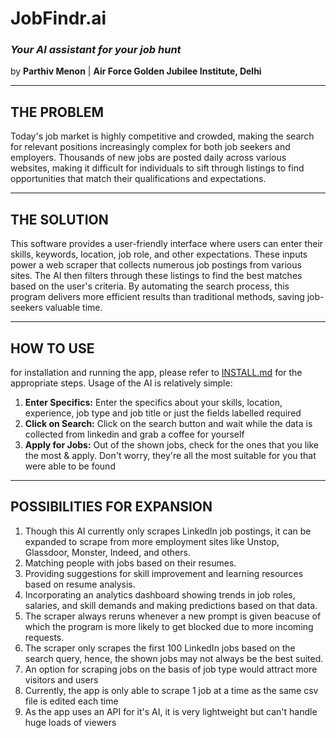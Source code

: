 # JobFindr.ai
### ***Your AI assistant for your job hunt***

by **Parthiv Menon** | **Air Force Golden Jubilee Institute, Delhi**

---
## THE PROBLEM
Today's job market is highly competitive and crowded, making the search for relevant positions increasingly complex for both job seekers and employers. Thousands of new jobs are posted daily across various websites, making it difficult for individuals to sift through listings to find opportunities that match their qualifications and expectations.

----
## THE SOLUTION
This software provides a user-friendly interface where users can enter their skills, keywords, location, job role, and other expectations. These inputs power a web scraper that collects numerous job postings from various sites. The AI then filters through these listings to find the best matches based on the user's criteria. By automating the search process, this program delivers more efficient results than traditional methods, saving job-seekers valuable time.

----
## HOW TO USE
for installation and running the app, please refer to [INSTALL.md](./INSTALL.md) for the appropriate steps.
Usage of the AI is relatively simple:
1. **Enter Specifics:** Enter the specifics about your skills, location, experience, job type and job title or just the fields labelled required
2. **Click on Search:** Click on the search button and wait while the data is collected from linkedin and grab a coffee for yourself
3. **Apply for Jobs:** Out of the shown jobs, check for the ones that you like the most & apply. Don't worry, they're all the most suitable for you that were able to be found


---
## POSSIBILITIES FOR EXPANSION
1. Though this AI currently only scrapes LinkedIn job postings, it can be expanded to scrape from more employment sites like Unstop, Glassdoor, Monster, Indeed, and others.
2. Matching people with jobs based on their resumes.
3. Providing suggestions for skill improvement and learning resources based on resume analysis.
4. Incorporating an analytics dashboard showing trends in job roles, salaries, and skill demands and making predictions based on that data.
5. The scraper always reruns whenever a new prompt is given beacuse of which the program is more likely to get blocked due to more incoming requests.
6. The scraper only scrapes the first 100 LinkedIn jobs based on the search query, hence, the shown jobs may not always be the best suited.
7. An option for scraping jobs on the basis of job type would attract more visitors and users
8. Currently, the app is only able to scrape 1 job at a time as the same csv file is edited each time
9. As the app uses an API for it's AI, it is very lightweight but can't handle huge loads of viewers
